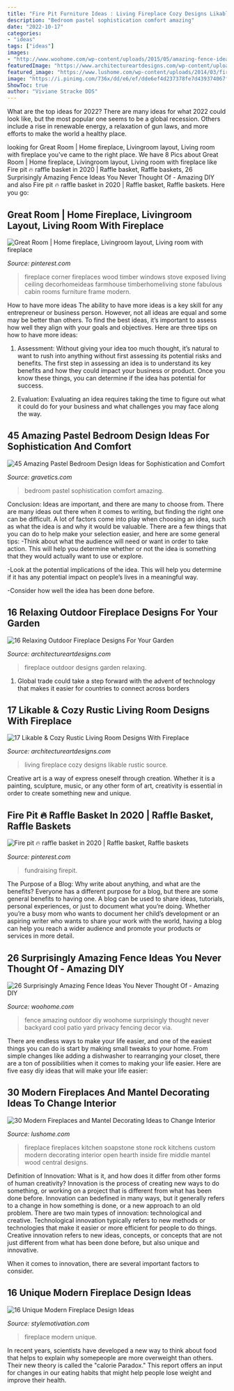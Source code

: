 ```yaml
---
title: "Fire Pit Furniture Ideas : Living Fireplace Cozy Designs Likable Rustic Source"
description: "Bedroom pastel sophistication comfort amazing"
date: "2022-10-17"
categories:
- "ideas"
tags: ["ideas"]
images:
- "http://www.woohome.com/wp-content/uploads/2015/05/amazing-fence-ideas-woohome-23.jpg"
featuredImage: "https://www.architectureartdesigns.com/wp-content/uploads/2014/12/358-630x454.jpg"
featured_image: "https://www.lushome.com/wp-content/uploads/2014/03/fireplace-design-ideas-fireplaces-mantels-26.jpg"
image: "https://i.pinimg.com/736x/dd/e6/ef/dde6ef4d237378fe7d439374067f577f--corner-fireplaces-wall-of-windows.jpg"
ShowToc: true
author: "Viviane Stracke DDS"
---
```



What are the top ideas for 2022?
There are many ideas for what 2022 could look like, but the most popular one seems to be a global recession. Others include a rise in renewable energy, a relaxation of gun laws, and more efforts to make the world a healthy place.

	

		
looking for Great Room | Home fireplace, Livingroom layout, Living room with fireplace you've came to the right place. We have 8 Pics about Great Room | Home fireplace, Livingroom layout, Living room with fireplace like Fire pit 🔥 raffle basket in 2020 | Raffle basket, Raffle baskets, 26 Surprisingly Amazing Fence Ideas You Never Thought Of - Amazing DIY and also Fire pit 🔥 raffle basket in 2020 | Raffle basket, Raffle baskets. Here you go:
		
    
## Great Room | Home Fireplace, Livingroom Layout, Living Room With Fireplace

<img loading=lazy src="https://i.pinimg.com/736x/dd/e6/ef/dde6ef4d237378fe7d439374067f577f--corner-fireplaces-wall-of-windows.jpg" onerror="this.onerror=null;this.src='https://tse3.mm.bing.net/th?id=OIP.korUqWN31ljODy96NwdabgHaLH&amp;pid=15.1';" alt="Great Room | Home fireplace, Livingroom layout, Living room with fireplace">

_Source: pinterest.com_

>fireplace corner fireplaces wood timber windows stove exposed living ceiling decorhomeideas farmhouse timberhomeliving stone fabulous cabin rooms furniture frame modern. 

	

How to have more ideas
The ability to have more ideas is a key skill for any entrepreneur or business person. However, not all ideas are equal and some may be better than others. To find the best ideas, it’s important to assess how well they align with your goals and objectives. Here are three tips on how to have more ideas:
1. Assessment: Without giving your idea too much thought, it’s natural to want to rush into anything without first assessing its potential risks and benefits. The first step in assessing an idea is to understand its key benefits and how they could impact your business or product. Once you know these things, you can determine if the idea has potential for success.

2. Evaluation: Evaluating an idea requires taking the time to figure out what it could do for your business and what challenges you may face along the way.

    
## 45 Amazing Pastel Bedroom Design Ideas For Sophistication And Comfort

<img loading=lazy src="https://www.gravetics.com/wp-content/uploads/2017/09/Pastel-Bedroom-Design-Ideas.jpg" onerror="this.onerror=null;this.src='https://tse1.mm.bing.net/th?id=OIP.K78h8QWStTW4oih98tFopgHaHR&amp;pid=15.1';" alt="45 Amazing Pastel Bedroom Design Ideas for Sophistication and Comfort">

_Source: gravetics.com_

>bedroom pastel sophistication comfort amazing. 

	

Conclusion: Ideas are important, and there are many to choose from.
There are many ideas out there when it comes to writing, but finding the right one can be difficult. A lot of factors come into play when choosing an idea, such as what the idea is and why it would be valuable. There are a few things that you can do to help make your selection easier, and here are some general tips:
-Think about what the audience will need or want in order to take action. This will help you determine whether or not the idea is something that they would actually want to use or explore.

-Look at the potential implications of the idea. This will help you determine if it has any potential impact on people’s lives in a meaningful way.

-Consider how well the idea has been done before.

    
## 16 Relaxing Outdoor Fireplace Designs For Your Garden

<img loading=lazy src="https://www.architectureartdesigns.com/wp-content/uploads/2014/07/16-Relaxing-Outdoor-Fireplace-Designs-For-Your-Garden-15.jpg" onerror="this.onerror=null;this.src='https://tse1.mm.bing.net/th?id=OIP.4wu4qP8Kdgz3myJ3YyZIXgHaJm&amp;pid=15.1';" alt="16 Relaxing Outdoor Fireplace Designs For Your Garden">

_Source: architectureartdesigns.com_

>fireplace outdoor designs garden relaxing. 

	

1. Global trade could take a step forward with the advent of technology that makes it easier for countries to connect across borders 

    
## 17 Likable &amp; Cozy Rustic Living Room Designs With Fireplace

<img loading=lazy src="https://www.architectureartdesigns.com/wp-content/uploads/2014/12/358-630x454.jpg" onerror="this.onerror=null;this.src='https://tse4.mm.bing.net/th?id=OIP.NpzuQ2k66tt2gVa6hNiO-wHaFV&amp;pid=15.1';" alt="17 Likable &amp; Cozy Rustic Living Room Designs With Fireplace">

_Source: architectureartdesigns.com_

>living fireplace cozy designs likable rustic source. 

	

Creative art is a way of express oneself through creation. Whether it is a painting, sculpture, music, or any other form of art, creativity is essential in order to create something new and unique.

    
## Fire Pit 🔥 Raffle Basket In 2020 | Raffle Basket, Raffle Baskets

<img loading=lazy src="https://i.pinimg.com/736x/30/15/e6/3015e6830b95733c6d88d17672dbb769.jpg" onerror="this.onerror=null;this.src='https://tse2.mm.bing.net/th?id=OIP.uuWiW9pwMAeJovg-TCQjfgHaJ3&amp;pid=15.1';" alt="Fire pit 🔥 raffle basket in 2020 | Raffle basket, Raffle baskets">

_Source: pinterest.com_

>fundraising firepit. 

	

The Purpose of a Blog: Why write about anything, and what are the benefits?
Everyone has a different purpose for a blog, but there are some general benefits to having one. A blog can be used to share ideas, tutorials, personal experiences, or just to document what you’re doing. Whether you’re a busy mom who wants to document her child’s development or an aspiring writer who wants to share your work with the world, having a blog can help you reach a wider audience and promote your products or services in more detail.

    
## 26 Surprisingly Amazing Fence Ideas You Never Thought Of - Amazing DIY

<img loading=lazy src="http://www.woohome.com/wp-content/uploads/2015/05/amazing-fence-ideas-woohome-23.jpg" onerror="this.onerror=null;this.src='https://tse4.mm.bing.net/th?id=OIP.FHD6vDIpz-YwcsyFKznGwAHaJ4&amp;pid=15.1';" alt="26 Surprisingly Amazing Fence Ideas You Never Thought Of - Amazing DIY">

_Source: woohome.com_

>fence amazing outdoor diy woohome surprisingly thought never backyard cool patio yard privacy fencing decor via. 

	

There are endless ways to make your life easier, and one of the easiest things you can do is start by making small tweaks to your home. From simple changes like adding a dishwasher to rearranging your closet, there are a ton of possibilities when it comes to making your life easier. Here are five easy diy ideas that will make your life easier: 

    
## 30 Modern Fireplaces And Mantel Decorating Ideas To Change Interior

<img loading=lazy src="https://www.lushome.com/wp-content/uploads/2014/03/fireplace-design-ideas-fireplaces-mantels-26.jpg" onerror="this.onerror=null;this.src='https://tse1.mm.bing.net/th?id=OIP.HRYZeTh12IngIcNBOGFm8gHaKI&amp;pid=15.1';" alt="30 Modern Fireplaces and Mantel Decorating Ideas to Change Interior">

_Source: lushome.com_

>fireplace fireplaces kitchen soapstone stone rock kitchens custom modern decorating interior open hearth inside fire middle mantel wood central designs. 

	

Definition of Innovation: What is it, and how does it differ from other forms of human creativity?
Innovation is the process of creating new ways to do something, or working on a project that is different from what has been done before. Innovation can bedefined in many ways, but it generally refers to a change in how something is done, or a new approach to an old problem. 
There are two main types of innovation: technological and creative. Technological innovation typically refers to new methods or technologies that make it easier or more efficient for people to do things. Creative innovation refers to new ideas, concepts, or concepts that are not just different from what has been done before, but also unique and innovative. 

When it comes to innovation, there are several important factors to consider.

    
## 16 Unique Modern Fireplace Design Ideas

<img loading=lazy src="https://cdn.homebnc.com/homeimg/2016/04/12-clean-and-simple-fireplace-idea-best-fireplace-idea-homebnc.jpg" onerror="this.onerror=null;this.src='https://tse3.mm.bing.net/th?id=OIP.OO9QZKtsp2_8qH8rDAwGVgHaE4&amp;pid=15.1';" alt="16 Unique Modern Fireplace Design Ideas">

_Source: stylemotivation.com_

>fireplace modern unique. 

	

In recent years, scientists have developed a new way to think about food that helps to explain why somepeople are more overweight than others. Their new theory is called the "calorie Paradox." This report offers an input for changes in our eating habits that might help people lose weight and improve their health.

